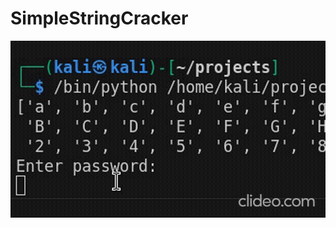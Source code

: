 # SimpleStringCracker
![preview](https://raw.githubusercontent.com/Ivanp5885/SimpleStringCracker/main/preview.gif)
